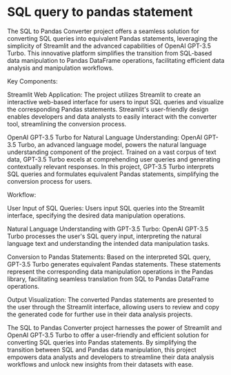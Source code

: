 # SQL query to pandas statement

The SQL to Pandas Converter project offers a seamless solution for converting SQL queries into equivalent Pandas statements, leveraging the simplicity of Streamlit and the advanced capabilities of OpenAI GPT-3.5 Turbo. This innovative platform simplifies the transition from SQL-based data manipulation to Pandas DataFrame operations, facilitating efficient data analysis and manipulation workflows.

Key Components:

Streamlit Web Application: The project utilizes Streamlit to create an interactive web-based interface for users to input SQL queries and visualize the corresponding Pandas statements. Streamlit's user-friendly design enables developers and data analysts to easily interact with the converter tool, streamlining the conversion process.

OpenAI GPT-3.5 Turbo for Natural Language Understanding: OpenAI GPT-3.5 Turbo, an advanced language model, powers the natural language understanding component of the project. Trained on a vast corpus of text data, GPT-3.5 Turbo excels at comprehending user queries and generating contextually relevant responses. In this project, GPT-3.5 Turbo interprets SQL queries and formulates equivalent Pandas statements, simplifying the conversion process for users.

Workflow:

User Input of SQL Queries: Users input SQL queries into the Streamlit interface, specifying the desired data manipulation operations.

Natural Language Understanding with GPT-3.5 Turbo: OpenAI GPT-3.5 Turbo processes the user's SQL query input, interpreting the natural language text and understanding the intended data manipulation tasks.

Conversion to Pandas Statements: Based on the interpreted SQL query, GPT-3.5 Turbo generates equivalent Pandas statements. These statements represent the corresponding data manipulation operations in the Pandas library, facilitating seamless translation from SQL to Pandas DataFrame operations.

Output Visualization: The converted Pandas statements are presented to the user through the Streamlit interface, allowing users to review and copy the generated code for further use in their data analysis projects.

The SQL to Pandas Converter project harnesses the power of Streamlit and OpenAI GPT-3.5 Turbo to offer a user-friendly and efficient solution for converting SQL queries into Pandas statements. By simplifying the transition between SQL and Pandas data manipulation, this project empowers data analysts and developers to streamline their data analysis workflows and unlock new insights from their datasets with ease.
